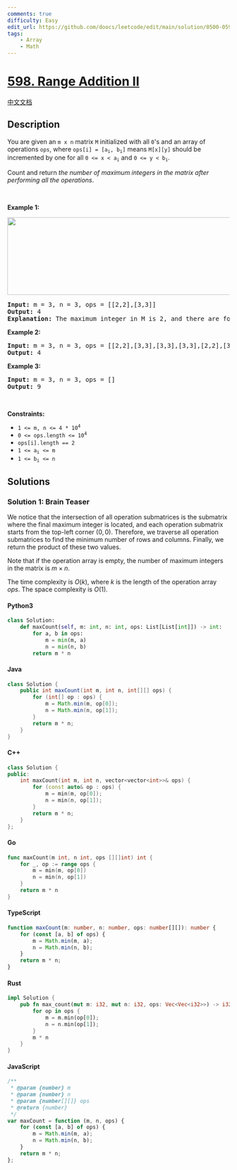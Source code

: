 ```yaml
---
comments: true
difficulty: Easy
edit_url: https://github.com/doocs/leetcode/edit/main/solution/0500-0599/0598.Range%20Addition%20II/README_EN.md
tags:
    - Array
    - Math
---
```


<!-- problem:start -->

# [598. Range Addition II](https://leetcode.com/problems/range-addition-ii)

[中文文档](/solution/0500-0599/0598.Range%20Addition%20II/README.md)

## Description

<!-- description:start -->

<p>You are given an <code>m x n</code> matrix <code>M</code> initialized with all <code>0</code>&#39;s and an array of operations <code>ops</code>, where <code>ops[i] = [a<sub>i</sub>, b<sub>i</sub>]</code> means <code>M[x][y]</code> should be incremented by one for all <code>0 &lt;= x &lt; a<sub>i</sub></code> and <code>0 &lt;= y &lt; b<sub>i</sub></code>.</p>

<p>Count and return <em>the number of maximum integers in the matrix after performing all the operations</em>.</p>

<p>&nbsp;</p>
<p><strong class="example">Example 1:</strong></p>
<img alt="" src="https://fastly.jsdelivr.net/gh/doocs/leetcode@main/solution/0500-0599/0598.Range%20Addition%20II/images/ex1.jpg" style="width: 750px; height: 176px;" />
<pre>
<strong>Input:</strong> m = 3, n = 3, ops = [[2,2],[3,3]]
<strong>Output:</strong> 4
<strong>Explanation:</strong> The maximum integer in M is 2, and there are four of it in M. So return 4.
</pre>

<p><strong class="example">Example 2:</strong></p>

<pre>
<strong>Input:</strong> m = 3, n = 3, ops = [[2,2],[3,3],[3,3],[3,3],[2,2],[3,3],[3,3],[3,3],[2,2],[3,3],[3,3],[3,3]]
<strong>Output:</strong> 4
</pre>

<p><strong class="example">Example 3:</strong></p>

<pre>
<strong>Input:</strong> m = 3, n = 3, ops = []
<strong>Output:</strong> 9
</pre>

<p>&nbsp;</p>
<p><strong>Constraints:</strong></p>

<ul>
	<li><code>1 &lt;= m, n &lt;= 4 * 10<sup>4</sup></code></li>
	<li><code>0 &lt;= ops.length &lt;= 10<sup>4</sup></code></li>
	<li><code>ops[i].length == 2</code></li>
	<li><code>1 &lt;= a<sub>i</sub> &lt;= m</code></li>
	<li><code>1 &lt;= b<sub>i</sub> &lt;= n</code></li>
</ul>

<!-- description:end -->

## Solutions

<!-- solution:start -->

### Solution 1: Brain Teaser

We notice that the intersection of all operation submatrices is the submatrix where the final maximum integer is located, and each operation submatrix starts from the top-left corner $(0, 0)$. Therefore, we traverse all operation submatrices to find the minimum number of rows and columns. Finally, we return the product of these two values.

Note that if the operation array is empty, the number of maximum integers in the matrix is $m \times n$.

The time complexity is $O(k)$, where $k$ is the length of the operation array $\textit{ops}$. The space complexity is $O(1)$.

<!-- tabs:start -->

#### Python3

```python
class Solution:
    def maxCount(self, m: int, n: int, ops: List[List[int]]) -> int:
        for a, b in ops:
            m = min(m, a)
            n = min(n, b)
        return m * n
```

#### Java

```java
class Solution {
    public int maxCount(int m, int n, int[][] ops) {
        for (int[] op : ops) {
            m = Math.min(m, op[0]);
            n = Math.min(n, op[1]);
        }
        return m * n;
    }
}
```

#### C++

```cpp
class Solution {
public:
    int maxCount(int m, int n, vector<vector<int>>& ops) {
        for (const auto& op : ops) {
            m = min(m, op[0]);
            n = min(n, op[1]);
        }
        return m * n;
    }
};
```

#### Go

```go
func maxCount(m int, n int, ops [][]int) int {
	for _, op := range ops {
		m = min(m, op[0])
		n = min(n, op[1])
	}
	return m * n
}
```

#### TypeScript

```ts
function maxCount(m: number, n: number, ops: number[][]): number {
    for (const [a, b] of ops) {
        m = Math.min(m, a);
        n = Math.min(n, b);
    }
    return m * n;
}
```

#### Rust

```rust
impl Solution {
    pub fn max_count(mut m: i32, mut n: i32, ops: Vec<Vec<i32>>) -> i32 {
        for op in ops {
            m = m.min(op[0]);
            n = n.min(op[1]);
        }
        m * n
    }
}
```

#### JavaScript

```js
/**
 * @param {number} m
 * @param {number} n
 * @param {number[][]} ops
 * @return {number}
 */
var maxCount = function (m, n, ops) {
    for (const [a, b] of ops) {
        m = Math.min(m, a);
        n = Math.min(n, b);
    }
    return m * n;
};
```

<!-- tabs:end -->

<!-- solution:end -->

<!-- problem:end -->
